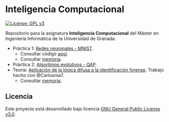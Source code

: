 # Inteligencia Computacional

[![License: GPL v3](https://img.shields.io/badge/License-GPL%20v3-blue.svg)](https://www.gnu.org/licenses/gpl-3.0)

Repositorio para la asignatura **Inteligencia Computacional** del Máster en Ingeniería Informática de la Universidad de Granada.

- Práctica 1: [Redes neuronales - MNIST](https://github.com/Carlossamu7/IC_MUII_UGR/milestone/1).
    - Consultar código [aquí](https://github.com/Carlossamu7/IC_MUII_UGR/blob/main/P1-RedesNeuronales/mnist.py).
    - Consultar [memoria](https://github.com/Carlossamu7/IC_MUII_UGR/blob/main/P1-RedesNeuronales/IC_MUII_RN.pdf).
- Práctica 2: [Algoritmos evolutivos - QAP](https://github.com/Carlossamu7/IC_MUII_UGR/milestone/3).
- Teoría: [Aplicación de la lógica difusa a la identificación forense](https://github.com/Carlossamu7/IC_MUII_UGR/milestone/2). Trabajo hecho con @Carlosma7.
    - Consultar [memoria](https://github.com/Carlossamu7/IC_MUII_UGR/tree/main/T-L%C3%B3gica%20Difusa).

## Licencia

Este proyecto está desarrollado bajo licencia [GNU General Public License v3.0](https://es.wikipedia.org/wiki/GNU_General_Public_License).
